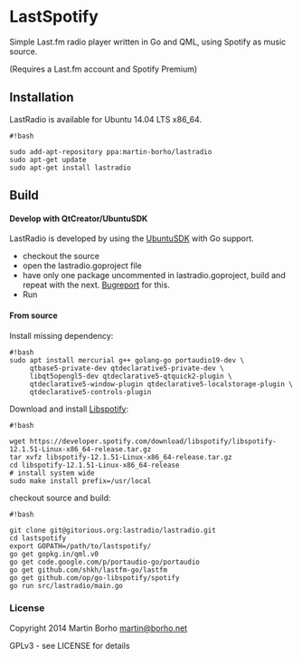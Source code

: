 # LastSpotify #

Simple Last.fm radio player written in Go and QML, using Spotify as music source.

(Requires a Last.fm account and Spotify Premium)

## Installation ##
LastRadio is available for Ubuntu 14.04 LTS x86_64.


```
#!bash

sudo add-apt-repository ppa:martin-borho/lastradio
sudo apt-get update
sudo apt-get install lastradio
```

## Build


#### Develop with QtCreator/UbuntuSDK ####

LastRadio is developed by using the [UbuntuSDK](http://developer.ubuntu.com/apps/sdk/) with Go support.

* checkout the source
* open the lastradio.goproject file
* have only one package uncommented in lastradio.goproject, build and repeat with the next. [Bugreport](https://bugs.launchpad.net/qtcreator-plugin-go/+bug/1322853) for this.
* Run

#### From source ####

Install missing dependency:

```
#!bash
sudo apt install mercurial g++ golang-go portaudio19-dev \
     qtbase5-private-dev qtdeclarative5-private-dev \
     libqt5opengl5-dev qtdeclarative5-qtquick2-plugin \
     qtdeclarative5-window-plugin qtdeclarative5-localstorage-plugin \
     qtdeclarative5-controls-plugin
```

Download and install [Libspotify](https://developer.spotify.com/technologies/libspotify/):

```
#!bash

wget https://developer.spotify.com/download/libspotify/libspotify-12.1.51-Linux-x86_64-release.tar.gz
tar xvfz libspotify-12.1.51-Linux-x86_64-release.tar.gz
cd libspotify-12.1.51-Linux-x86_64-release
# install system wide
sudo make install prefix=/usr/local
```

checkout source and build:
```
#!bash

git clone git@gitorious.org:lastradio/lastradio.git
cd lastspotify
export GOPATH=/path/to/lastspotify/
go get gopkg.in/qml.v0
go get code.google.com/p/portaudio-go/portaudio
go get github.com/shkh/lastfm-go/lastfm
go get github.com/op/go-libspotify/spotify
go run src/lastradio/main.go
``` 


### License ###
Copyright 2014 Martin Borho <martin@borho.net> 

GPLv3 - see LICENSE for details
